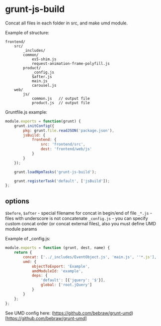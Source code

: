# grunt-js-build

Concat all files in each folder in src, and make umd module.

Example of structure:
```
frontend/
    src/
        _includes/
        common/
            es5-shim.js
            request-animation-frame-polyfill.js
        product/
            _config.js
            $after.js
            main.js
            carousel.js
    web/
        js/
            common.js   // output file
            product.js  // output file
```


Gruntfile.js example:

```javascript
module.exports = function(grunt) {
    grunt.initConfig({
        pkg: grunt.file.readJSON('package.json'),
        jsBuild: {
            frontend: {
                src: 'frontend/src',
                dest: 'frontend/web/js'
            }
        }
    });

    grunt.loadNpmTasks('grunt-js-build');

    grunt.registerTask('default', ['jsBuild']);
};
```

## options
`$before`, `$after` - special filename for concat in begin/end of file
`_*.js` - files with underscore is not concatenate
`_config.js` - you can specify custom concat order (or concat external files), also you must define UMD module params

Example of _config.js:
```javascript
module.exports = function (grunt, dest, name) {
    return {
        concat: ['../_includes/EventObject.js', 'main.js', ''*.js'],
        umd: {
            objectToExport: 'Example',
            amdModuleId: 'example',
            deps: {
                'default': [{'jquery': '$'}],
                global: ['root.jQuery']
            }
        }
    };
};
```

See UMD config here: (https://github.com/bebraw/grunt-umd)[https://github.com/bebraw/grunt-umd]